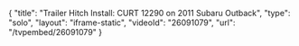 {
    "title": "Trailer Hitch Install: CURT 12290 on 2011 Subaru Outback",
    "type": "solo",
    "layout": "iframe-static",
    "videoId": "26091079",
    "url": "\/tvpembed\/26091079"
}